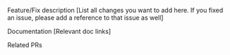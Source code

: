 Feature/Fix description [List all changes you want to add here. If you fixed an issue, please add a reference to that issue as well]

Documentation [Relevant doc links]

Related PRs
